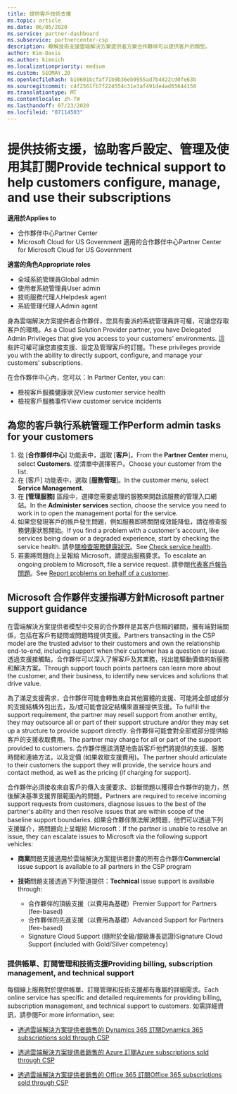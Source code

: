 ```yaml
---
title: 提供客戶技術支援
ms.topic: article
ms.date: 06/05/2020
ms.service: partner-dashboard
ms.subservice: partnercenter-csp
description: 瞭解技術支援雲端解決方案提供者方案合作夥伴可以提供客戶的類型。
author: Kim-Davis
ms.author: kimnich
ms.localizationpriority: medium
ms.custom: SEOMAY.20
ms.openlocfilehash: b10601bcfaf71b9b36eb9955ad7b4822cd0fe63b
ms.sourcegitcommit: c4f2561fb7f224554c31e3af491de4ad65644158
ms.translationtype: MT
ms.contentlocale: zh-TW
ms.lasthandoff: 07/23/2020
ms.locfileid: "87114503"
---
```

# <a name="provide-technical-support-to-help-customers-configure-manage-and-use-their-subscriptions"></a><span data-ttu-id="f1587-103">提供技術支援，協助客戶設定、管理及使用其訂閱</span><span class="sxs-lookup"><span data-stu-id="f1587-103">Provide technical support to help customers configure, manage, and use their subscriptions</span></span>

<span data-ttu-id="f1587-104">**適用於**</span><span class="sxs-lookup"><span data-stu-id="f1587-104">**Applies to**</span></span>

- <span data-ttu-id="f1587-105">合作夥伴中心</span><span class="sxs-lookup"><span data-stu-id="f1587-105">Partner Center</span></span>
- <span data-ttu-id="f1587-106">Microsoft Cloud for US Government 適用的合作夥伴中心</span><span class="sxs-lookup"><span data-stu-id="f1587-106">Partner Center for Microsoft Cloud for US Government</span></span>

<span data-ttu-id="f1587-107">**適當的角色**</span><span class="sxs-lookup"><span data-stu-id="f1587-107">**Appropriate roles**</span></span>
- <span data-ttu-id="f1587-108">全域系統管理員</span><span class="sxs-lookup"><span data-stu-id="f1587-108">Global admin</span></span>
- <span data-ttu-id="f1587-109">使用者系統管理員</span><span class="sxs-lookup"><span data-stu-id="f1587-109">User admin</span></span>
- <span data-ttu-id="f1587-110">技術服務代理人</span><span class="sxs-lookup"><span data-stu-id="f1587-110">Helpdesk agent</span></span>
- <span data-ttu-id="f1587-111">系統管理代理人</span><span class="sxs-lookup"><span data-stu-id="f1587-111">Admin agent</span></span>

<span data-ttu-id="f1587-112">身為雲端解決方案提供者合作夥伴，您具有委派的系統管理員許可權，可讓您存取客戶的環境。</span><span class="sxs-lookup"><span data-stu-id="f1587-112">As a Cloud Solution Provider partner, you have Delegated Admin Privileges that give you access to your customers' environments.</span></span> <span data-ttu-id="f1587-113">這些許可權可讓您直接支援、設定及管理客戶的訂閱。</span><span class="sxs-lookup"><span data-stu-id="f1587-113">These privileges provide you with the ability to directly support, configure, and manage your customers' subscriptions.</span></span>

<span data-ttu-id="f1587-114">在合作夥伴中心內，您可以：</span><span class="sxs-lookup"><span data-stu-id="f1587-114">In Partner Center, you can:</span></span>

- <span data-ttu-id="f1587-115">檢視客戶服務健康狀況</span><span class="sxs-lookup"><span data-stu-id="f1587-115">View customer service health</span></span>
- <span data-ttu-id="f1587-116">檢視客戶服務事件</span><span class="sxs-lookup"><span data-stu-id="f1587-116">View customer service incidents</span></span>

## <a name="perform-admin-tasks-for-your-customers"></a><span data-ttu-id="f1587-117">為您的客戶執行系統管理工作</span><span class="sxs-lookup"><span data-stu-id="f1587-117">Perform admin tasks for your customers</span></span>

1. <span data-ttu-id="f1587-118">從 [**合作夥伴中心**] 功能表中，選取 [**客戶**]。</span><span class="sxs-lookup"><span data-stu-id="f1587-118">From the **Partner Center** menu, select **Customers**.</span></span> <span data-ttu-id="f1587-119">從清單中選擇客戶。</span><span class="sxs-lookup"><span data-stu-id="f1587-119">Choose your customer from the list.</span></span>
2. <span data-ttu-id="f1587-120">在 [客戶] 功能表中，選取 [**服務管理**]。</span><span class="sxs-lookup"><span data-stu-id="f1587-120">In the customer menu, select **Service Management**.</span></span>
3. <span data-ttu-id="f1587-121">在 **\[管理服務\]** 區段中，選擇您需要處理的服務來開啟該服務的管理入口網站。</span><span class="sxs-lookup"><span data-stu-id="f1587-121">In the **Administer services** section, choose the service you need to work in to open the management portal for the service.</span></span>
4. <span data-ttu-id="f1587-122">如果您發現客戶的帳戶發生問題，例如服務即將關閉或效能降低，請從檢查服務健康狀態開始。</span><span class="sxs-lookup"><span data-stu-id="f1587-122">If you find a problem with a customer's account, like services being down or a degraded experience, start by checking the service health.</span></span> <span data-ttu-id="f1587-123">請參[閱檢查服務健康狀況](check-service-health.md)。</span><span class="sxs-lookup"><span data-stu-id="f1587-123">See [Check service health](check-service-health.md).</span></span>
5. <span data-ttu-id="f1587-124">若要將問題向上呈報給 Microsoft，請提出服務要求。</span><span class="sxs-lookup"><span data-stu-id="f1587-124">To escalate an ongoing problem to Microsoft, file a service request.</span></span> <span data-ttu-id="f1587-125">請參閱[代表客戶報告問題](report-problems-on-behalf-of-a-customer.md)。</span><span class="sxs-lookup"><span data-stu-id="f1587-125">See [Report problems on behalf of a customer](report-problems-on-behalf-of-a-customer.md).</span></span>

## <a name="microsoft-partner-support-guidance"></a><span data-ttu-id="f1587-126">Microsoft 合作夥伴支援指導方針</span><span class="sxs-lookup"><span data-stu-id="f1587-126">Microsoft partner support guidance</span></span>

<span data-ttu-id="f1587-127">在雲端解決方案提供者模型中交易的合作夥伴是其客戶信賴的顧問，擁有端對端關係，包括在客戶有疑問或問題時提供支援。</span><span class="sxs-lookup"><span data-stu-id="f1587-127">Partners transacting in the CSP model are the trusted advisor to their customers and own the relationship end-to-end, including support when their customer has a question or issue.</span></span> <span data-ttu-id="f1587-128">透過支援接觸點，合作夥伴可以深入了解客戶及其業務，找出能驅動價值的新服務和解決方案。</span><span class="sxs-lookup"><span data-stu-id="f1587-128">Through support touch points partners can learn more about the customer, and their business, to identify new services and solutions that drive value.</span></span>

<span data-ttu-id="f1587-129">為了滿足支援需求，合作夥伴可能會轉售來自其他實體的支援、可能將全部或部分的支援結構外包出去，及/或可能會設定結構來直接提供支援。</span><span class="sxs-lookup"><span data-stu-id="f1587-129">To fulfill the support requirement, the partner may resell support from another entity, they may outsource all or part of their support structure and/or they may set up a structure to provide support directly.</span></span>  <span data-ttu-id="f1587-130">合作夥伴可能會對全部或部分提供給客戶的支援收取費用。</span><span class="sxs-lookup"><span data-stu-id="f1587-130">The partner may charge for all or part of the support provided to customers.</span></span> <span data-ttu-id="f1587-131">合作夥伴應該清楚地告訴客戶他們將提供的支援、服務時間和連絡方法，以及定價 (如果收取支援費用)。</span><span class="sxs-lookup"><span data-stu-id="f1587-131">The partner should articulate to their customers the support they will provide, the service hours and contact method, as well as the pricing (if charging for support).</span></span> 

<span data-ttu-id="f1587-132">合作夥伴必須接收來自客戶的傳入支援要求、診斷問題以獲得合作夥伴的能力，然後解決基準支援界限範圍內的問題。</span><span class="sxs-lookup"><span data-stu-id="f1587-132">Partners are required to receive incoming support requests from customers, diagnose issues to the best of the partner's ability and then resolve issues that are within scope of the baseline support boundaries.</span></span> <span data-ttu-id="f1587-133">如果合作夥伴無法解決問題，他們可以透過下列支援媒介，將問題向上呈報給 Microsoft：</span><span class="sxs-lookup"><span data-stu-id="f1587-133">If the partner is unable to resolve an issue, they can escalate issues to Microsoft via the following support vehicles:</span></span>

- <span data-ttu-id="f1587-134">**商業**問題支援適用於雲端解決方案提供者計畫的所有合作夥伴</span><span class="sxs-lookup"><span data-stu-id="f1587-134">**Commercial** issue support is available to all partners in the CSP program</span></span>

- <span data-ttu-id="f1587-135">**技術**問題支援透過下列管道提供：</span><span class="sxs-lookup"><span data-stu-id="f1587-135">**Technical** issue support is available through:</span></span>

  - <span data-ttu-id="f1587-136">合作夥伴的頂級支援（以費用為基礎）</span><span class="sxs-lookup"><span data-stu-id="f1587-136">Premier Support for Partners (fee-based)</span></span>
  - <span data-ttu-id="f1587-137">合作夥伴的先進支援（以費用為基礎）</span><span class="sxs-lookup"><span data-stu-id="f1587-137">Advanced Support for Partners (fee-based)</span></span>
  - <span data-ttu-id="f1587-138">Signature Cloud Support (隨附於金級/銀級專長認證)</span><span class="sxs-lookup"><span data-stu-id="f1587-138">Signature Cloud Support (included with Gold/Silver competency)</span></span>

### <a name="providing-billing-subscription-management-and-technical-support"></a><span data-ttu-id="f1587-139">提供帳單、訂閱管理和技術支援</span><span class="sxs-lookup"><span data-stu-id="f1587-139">Providing billing, subscription management, and technical support</span></span> 

<span data-ttu-id="f1587-140">每個線上服務對於提供帳單、訂閱管理和技術支援都有專屬的詳細需求。</span><span class="sxs-lookup"><span data-stu-id="f1587-140">Each online service has specific and detailed requirements for providing billing, subscription management, and technical support to customers.</span></span> <span data-ttu-id="f1587-141">如需詳細資訊，請參閱</span><span class="sxs-lookup"><span data-stu-id="f1587-141">For more information, see:</span></span>

- [<span data-ttu-id="f1587-142">透過雲端解決方案提供者銷售的 Dynamics 365 訂閱</span><span class="sxs-lookup"><span data-stu-id="f1587-142">Dynamics 365 subscriptions sold through CSP</span></span>](https://www.microsoftpartnercommunity.com/t5/CSP/Microsoft-Partner-Support-Guidance/m-p/5262#M30)

- [<span data-ttu-id="f1587-143">透過雲端解決方案提供者銷售的 Azure 訂閱</span><span class="sxs-lookup"><span data-stu-id="f1587-143">Azure subscriptions sold through CSP</span></span>](https://www.microsoftpartnercommunity.com/t5/CSP/Microsoft-Partner-Support-Guidance/m-p/5263#M31)

- [<span data-ttu-id="f1587-144">透過雲端解決方案提供者銷售的 Office 365 訂閱</span><span class="sxs-lookup"><span data-stu-id="f1587-144">Office 365 subscriptions sold through CSP</span></span>](https://www.microsoftpartnercommunity.com/t5/CSP/Microsoft-Partner-Support-Guidance/m-p/5264#M32)
